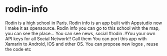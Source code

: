 # rodin-info

Rodin is a high school in Paris. 
Rodin info is an app built with Appstudio now I make it as opensource.
Rodin info you can go to this school with the map, you can see the place...
You can see news, social #rodin .!!You your own API keys for all Social Network!!
Call them
You can port this app with Xamarin to Android, IOS and other OS.
You can propose new logos , reuse the code etc

